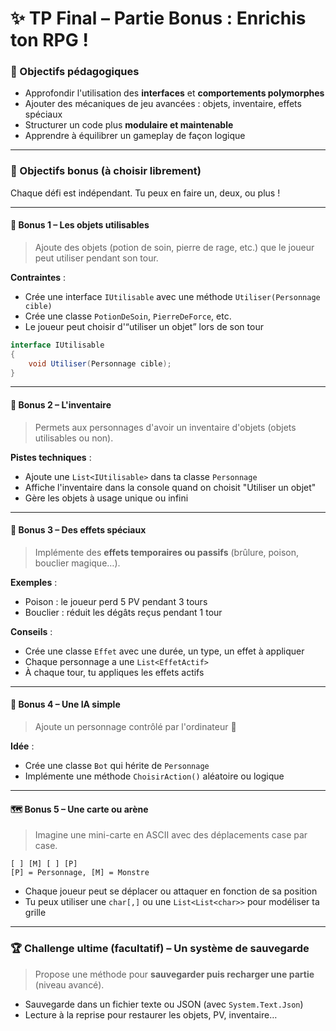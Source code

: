 # ✨ TP Final – Partie Bonus : Enrichis ton RPG !

### 🎯 Objectifs pédagogiques

- Approfondir l'utilisation des **interfaces** et **comportements polymorphes**
- Ajouter des mécaniques de jeu avancées : objets, inventaire, effets spéciaux
- Structurer un code plus **modulaire et maintenable**
- Apprendre à équilibrer un gameplay de façon logique

---

### 🎁 Objectifs bonus (à choisir librement)

Chaque défi est indépendant. Tu peux en faire un, deux, ou plus !

---

#### 🧪 Bonus 1 – Les objets utilisables

> Ajoute des objets (potion de soin, pierre de rage, etc.) que le joueur peut utiliser pendant son tour.

**Contraintes** :

- Crée une interface `IUtilisable` avec une méthode `Utiliser(Personnage cible)`
- Crée une classe `PotionDeSoin`, `PierreDeForce`, etc.
- Le joueur peut choisir d'“utiliser un objet” lors de son tour

```csharp
interface IUtilisable
{
    void Utiliser(Personnage cible);
}
```

---

#### 🎒 Bonus 2 – L'inventaire

> Permets aux personnages d'avoir un inventaire d'objets (objets utilisables ou non).

**Pistes techniques** :

- Ajoute une `List<IUtilisable>` dans ta classe `Personnage`
- Affiche l'inventaire dans la console quand on choisit "Utiliser un objet"
- Gère les objets à usage unique ou infini

---

#### 🧙 Bonus 3 – Des effets spéciaux

> Implémente des **effets temporaires ou passifs** (brûlure, poison, bouclier magique…).

**Exemples** :

- Poison : le joueur perd 5 PV pendant 3 tours
- Bouclier : réduit les dégâts reçus pendant 1 tour

**Conseils** :

- Crée une classe `Effet` avec une durée, un type, un effet à appliquer
- Chaque personnage a une `List<EffetActif>`
- À chaque tour, tu appliques les effets actifs

---

#### 🧠 Bonus 4 – Une IA simple

> Ajoute un personnage contrôlé par l'ordinateur 🤖

**Idée** :

- Crée une classe `Bot` qui hérite de `Personnage`
- Implémente une méthode `ChoisirAction()` aléatoire ou logique

---

#### 🗺️ Bonus 5 – Une carte ou arène

> Imagine une mini-carte en ASCII avec des déplacements case par case.

```
[ ] [M] [ ] [P]
[P] = Personnage, [M] = Monstre
```

- Chaque joueur peut se déplacer ou attaquer en fonction de sa position
- Tu peux utiliser une `char[,]` ou une `List<List<char>>` pour modéliser ta grille

---

### 🏆 Challenge ultime (facultatif) – Un système de sauvegarde

> Propose une méthode pour **sauvegarder puis recharger une partie** (niveau avancé).

- Sauvegarde dans un fichier texte ou JSON (avec `System.Text.Json`)
- Lecture à la reprise pour restaurer les objets, PV, inventaire…
